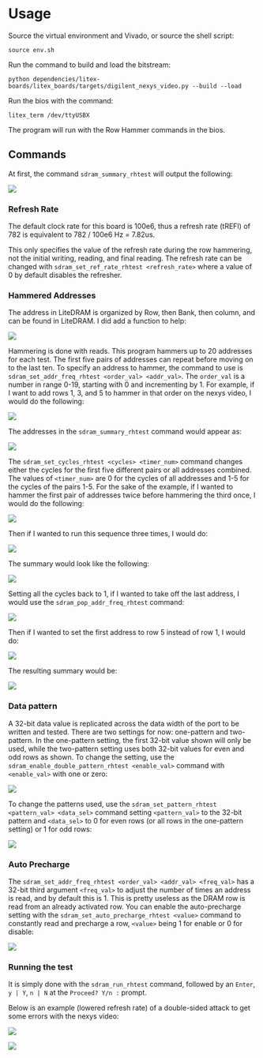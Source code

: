 # Usage

Source the virtual environment and Vivado, or source the shell script:

```
source env.sh
```

Run the command to build and load the bitstream:

```
python dependencies/litex-boards/litex_boards/targets/digilent_nexys_video.py --build --load
```

Run the bios with the command:
```
litex_term /dev/ttyUSBX
```

The program will run with the Row Hammer commands in the bios.

## Commands

At first, the command ```sdram_summary_rhtest``` will output the following:

![](sdram_summary_rhtest.png)

### Refresh Rate

The default clock rate for this board is 100e6, thus a refresh rate (tREFI) of 782 is equivalent to 782 / 100e6 Hz = 7.82us. 

This only specifies the value of the refresh rate during the row hammering, not the initial writing, reading, and final reading. 
The refresh rate can be changed with ```sdram_set_ref_rate_rhtest <refresh_rate>``` where a value of 0 by default disables the refresher.

### Hammered Addresses

The address in LiteDRAM is organized by Row, then Bank, then column, and can be found in LiteDRAM. 
I did add a function to help:

![](sdram_info_rhtest.png)

Hammering is done with reads.
This program hammers up to 20 addresses for each test. 
The first five pairs of addresses can repeat before moving on to the last ten.
To specify an address to hammer, the command to use is ```sdram_set_addr_freq_rhtest <order_val> <addr_val>```. 
The ```order_val``` is a number in range 0-19, starting with 0 and incrementing by 1. 
For example, if I want to add rows 1, 3, and 5 to hammer in that order on the nexys video, I would do the following:

![](sdram_set_addr_freq_add.png)

The addresses in the ```sdram_summary_rhtest``` command would appear as:

![](sdram_set_addr_freq_add_results.png)

The ```sdram_set_cycles_rhtest <cycles> <timer_num>``` command changes either the cycles for the first five different pairs or all addresses combined.
The values of ```<timer_num>``` are 0 for the cycles of all addresses and 1-5 for the cycles of the pairs 1-5. 
For the sake of the example, if I wanted to hammer the first pair of addresses twice before hammering the third once, I would do the following:

![](sdram_set_cycles_first_pair.png)

Then if I wanted to run this sequence three times, I would do:

![](sdram_set_cycles_all_addrs.png)

The summary would look like the following:

![](sdram_modified_counters.png)

Setting all the cycles back to 1, if I wanted to take off the last address, I would use the ```sdram_pop_addr_freq_rhtest``` command:

![](sdram_pop_addr.png)

Then if I wanted to set the first address to row 5 instead of row 1, I would do:

![](sdram_set_addr_freq_modify.png)

The resulting summary would be:

![](sdram_set_addr_freq_modify_results.png)

### Data pattern

A 32-bit data value is replicated across the data width of the port to be written and tested.
There are two settings for now: one-pattern and two-pattern.
In the one-pattern setting, the first 32-bit value shown will only be used, while the two-pattern setting uses both 32-bit values for even and odd rows as shown. 
To change the setting, use the ```sdram_enable_double_pattern_rhtest <enable_val>``` command with ```<enable_val>``` with one or zero:

![](sdram_enable_doublepat.png)

To change the patterns used, use the ```sdram_set_pattern_rhtest <pattern_val> <data_sel>``` command setting ```<pattern_val>``` to the 32-bit pattern and ```<data_sel>``` to 0 for even rows (or all rows in the one-pattern setting) or 1 for odd rows:

![](sdram_set_pattern.png)

### Auto Precharge

The ```sdram_set_addr_freq_rhtest <order_val> <addr_val> <freq_val>``` has a 32-bit third argument ```<freq_val>``` to adjust the number of times an address is read, and by default this is 1. 
This is pretty useless as the DRAM row is read from an already activated row.
You can enable the auto-precharge setting with the ```sdram_set_auto_precharge_rhtest <value>``` command to constantly read and precharge a row, ```<value>``` being 1 for enable or 0 for disable:

![](sdram_auto_precharge.png)

### Running the test

It is simply done with the ```sdram_run_rhtest``` command, followed by an ```Enter```, ```y | Y```, ```n | N``` at the ```Proceed? Y/n :``` prompt.

Below is an example (lowered refresh rate) of a double-sided attack to get some errors with the nexys video:

![](sdram_run_rhtest_pt1.png)

![](sdram_run_rhtest_pt2.png)

































